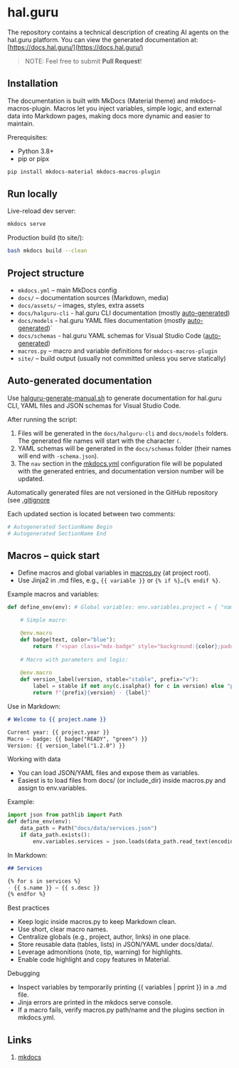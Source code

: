 # hal.guru

The repository contains a technical description of creating AI agents on the hal.guru platform. You can view the generated documentation at: [https://docs.hal.guru/](https://docs.hal.guru/)

> NOTE: Feel free to submit **Pull Request**!

## Installation

The documentation is built with MkDocs (Material theme) and mkdocs-macros-plugin. Macros let you inject variables, simple logic, and external data into Markdown pages, making docs more dynamic and easier to maintain.

Prerequisites:

- Python 3.8+
- pip or pipx

```bash
pip install mkdocs-material mkdocs-macros-plugin
```

## Run locally

Live-reload dev server:

```bash
mkdocs serve
```

Production build (to site/):

```bash
bash mkdocs build --clean
```

## Project structure

- `mkdocs.yml` – main MkDocs config
- `docs/` – documentation sources (Markdown, media)
- `docs/assets/` – images, styles, extra assets
- `docs/halguru-cli` - hal.guru CLI documentation (mostly [auto-generated](#auto-generated-documentation))
- `docs/models` - hal.guru YAML files documentation (mostly [auto-generated](#auto-generated-documentation))`
- `docs/schemas` - hal.guru YAML schemas for Visual Studio Code ([auto-generated](#auto-generated-documentation))
- `macros.py` – macro and variable definitions for `mkdocs-macros-plugin`
- `site/` – build output (usually not committed unless you serve statically)

## Auto-generated documentation

Use [halguru-generate-manual.sh](halguru-generate-manual.sh) to generate documentation for hal.guru CLI, YAML files and JSON schemas for Visual Studio Code.

After running the script:

1. Files will be generated in the `docs/halguru-cli` and `docs/models` folders. The generated file names will start with the character `(`.
2. YAML schemas will be generated in the `docs/schemas` folder (their names will end with `-schema.json`).
3. The `nav` section in the [mkdocs.yml](mkdocs.yml) configuration file will be populated with the generated entries, and documentation version number will be updated.

Automatically generated files are not versioned in the GitHub repository (see [.gitignore](.gitignore)

Each updated section is located between two comments:

```yaml
# Autogenerated SectionName Begin
# Autogenerated SectionName End
```

## Macros – quick start

- Define macros and global variables in [macros.py](macros.py) (at project root).
- Use Jinja2 in .md files, e.g., `{{ variable }}` or `{% if %}…{% endif %}`.

Example macros and variables:

```python
def define_env(env): # Global variables: env.variables.project = { "name": "hal.guru", "url": "[https://example.com](https://example.com)", "year": 2025, }

    # Simple macro:

    @env.macro
    def badge(text, color="blue"):
        return f'<span class="mdx-badge" style="background:{color};padding:2px 6px;border-radius:4px;color:#fff;">{text}</span>'
    
    # Macro with parameters and logic:
    
    @env.macro
    def version_label(version, stable="stable", prefix="v"):
        label = stable if not any(c.isalpha() for c in version) else "pre"
        return f"{prefix}{version} · {label}"
```

Use in Markdown:

```markdown
# Welcome to {{ project.name }}

Current year: {{ project.year }}
Macro – badge: {{ badge("READY", "green") }}
Version: {{ version_label("1.2.0") }}
```

Working with data

- You can load JSON/YAML files and expose them as variables.
- Easiest is to load files from docs/ (or include_dir) inside macros.py and assign to env.variables.

Example:

```python
import json from pathlib import Path
def define_env(env): 
    data_path = Path("docs/data/services.json") 
    if data_path.exists(): 
        env.variables.services = json.loads(data_path.read_text(encoding="utf-8"))
```

In Markdown:

```markdown
## Services

{% for s in services %}
- {{ s.name }} — {{ s.desc }} 
{% endfor %}
```

Best practices

- Keep logic inside macros.py to keep Markdown clean.
- Use short, clear macro names.
- Centralize globals (e.g., project, author, links) in one place.
- Store reusable data (tables, lists) in JSON/YAML under docs/data/.
- Leverage admonitions (note, tip, warning) for highlights.
- Enable code highlight and copy features in Material.

Debugging

- Inspect variables by temporarily printing {{ variables | pprint }} in a .md file.
- Jinja errors are printed in the mkdocs serve console.
- If a macro fails, verify macros.py path/name and the plugins section in mkdocs.yml.


## Links

1. [mkdocs](https://www.mkdocs.org/getting-started/)
